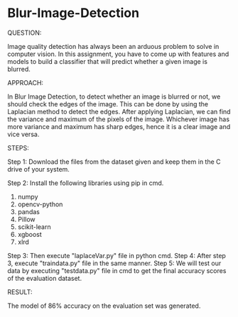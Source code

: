 # Blur-Image-Detection

QUESTION:

Image quality detection has always been an arduous problem to solve in computer vision.
In this assignment, you have to come up with features and models to build a classifier that will predict whether a given image is blurred.

APPROACH:

In Blur Image Detection, to detect whether an image is blurred or not, we should check the edges of the image. This can be done by using the
Laplacian method to detect the edges. After applying Laplacian, we can find the variance and maximum of the pixels of the image. Whichever 
image has more variance and maximum has sharp edges, hence it is a clear image and vice versa.

STEPS:

Step 1: Download the files from the dataset given and keep them in the C drive of your system.

Step 2: Install the following libraries using pip in cmd.

1. numpy
2. opencv-python
3. pandas
4. Pillow
5. scikit-learn
6. xgboost
7. xlrd

Step 3: Then execute "laplaceVar.py" file in python cmd.
Step 4: After step 3, execute "traindata.py" file in the same manner.
Step 5: We will test our data by executing "testdata.py" file in cmd to get the final accuracy scores of the evaluation dataset.

RESULT:

The model of 86% accuracy on the evaluation set was generated.
